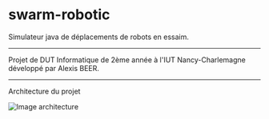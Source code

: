 # swarm-robotic
Simulateur java de déplacements de robots en essaim.

***
Projet de DUT Informatique de 2ème année à l'IUT Nancy-Charlemagne développé par Alexis BEER.

***
Architecture du projet

![Image architecture](diagramme.png)

